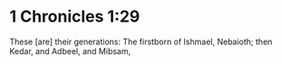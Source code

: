 # 1 Chronicles 1:29

These [are] their generations: The firstborn of Ishmael, Nebaioth; then Kedar, and Adbeel, and Mibsam,